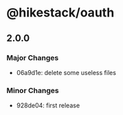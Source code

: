 # @hikestack/oauth

## 2.0.0

### Major Changes

- 06a9d1e: delete some useless files

### Minor Changes

- 928de04: first release
